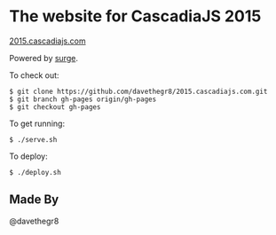 # The website for CascadiaJS 2015

[2015.cascadiajs.com](http://2015.cascadiajs.com)

Powered by [surge](http://surge.sh/).

To check out:

    $ git clone https://github.com/davethegr8/2015.cascadiajs.com.git
    $ git branch gh-pages origin/gh-pages
    $ git checkout gh-pages

To get running:

    $ ./serve.sh

To deploy:

    $ ./deploy.sh

## Made By

@davethegr8